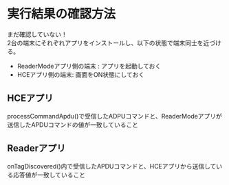 # 実行結果の確認方法

まだ確認していない！<br>
2台の端末にそれぞれアプリをインストールし、以下の状態で端末同士を近づける。<br>

- ReaderModeアプリ側の端末 : アプリを起動しておく
- HCEアプリ側の端末: 画面をON状態にしておく

## HCEアプリ

processCommandApdu()で受信したADPUコマンドと、ReaderModeアプリが送信したAPDUコマンドの値が一致していること<br>

## Readerアプリ

onTagDiscovered()内で受信したAPDUコマンドと、HCEアプリから送信している応答値が一致していること<br>